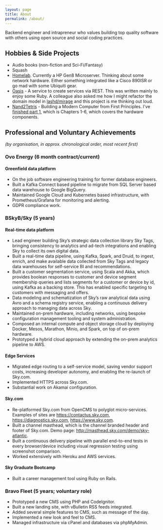 ```yaml
---
layout: page
title: About
permalink: /about/
---
```


Backend engineer and intrapreneur who values building top quality software with others using open source and social coding practices.

Hobbies & Side Projects
-----------------------

* Audio books (non-fiction and Sci-Fi/Fantasy)
* Squash
* [Homelab](https://www.reddit.com/r/homelab/). Currently a HP Gen8 Microserver.
  Thinking about some network hardware. Either something integrated like a Cisco
  890ISR or go mad with some Ubiquiti gear.
* [Oasis](https://github.com/robertmackenzie/oasis) - A service to create services via REST. This was written mainly to enjoy some Ruby. A colleague also asked me how I might refactor the domain model in [lashd/mirage](https://github.com/lashd/mirage) and this project is me thinking out loud.
* [Nand2Tetris](http://www.nand2tetris.org/) - Building a Modern Computer from First Principles. I've [finished part 1](https://github.com/robertmackenzie/nand2tetris), which is Chapters 1-6, which covers the hardware components.

Professional and Voluntary Achievements
---------------------------------------
*(by organisation, in approx. chronological order, most recent first)*

### Ovo Energy (6 month contract/current)

#### Greenfield data platform

* On the job software engineering training for former database engineers.
* Built a Kafka Connect based pipeline to migrate from SQL Server based data warehouse to Google BigQuery.
* Maintained Google Cloud and Kubernetes based infrastructure, with Prometheus/Grafana for monitoring and alerting.
* GDPR compliance work.

### BSkyB/Sky (5 years)

#### Real-time data platform

* Lead engineer building Sky’s strategic data collection library Sky Tags, bringing consistency to analytics and ad-tech integrations and enabling Sky to collect its own digital data.
* Built a real-time data pipeline, using Kafka, Spark, and Druid, to ingest, enrich, and make available data collected from Sky Tags and legacy data warehouses for self-service BI and recommendations.
* Built a customer segmentation service, using Scala and Akka, which provides boolean responses to customer and device segment membership queries and lists segments for a customer or device by id, using Kafka as a backing store. This has enabled specific targeting to customers with messaging and offers.
* Data modeling and schematization of Sky’s raw analytical data using Avro and a schema registry service, enabling a continuous delivery approach to managing data across Sky.
* Maintained on-prem hardware, including networks, using bespoke configuration management tooling and system administration.
* Composed an internal compute and object storage cloud by deploying Docker, Mesos, Marathon, Minio, and Spark, on top of on-prem hardware.
* Prototyped a hybrid cloud approach by extending the on-prem analytics pipeline to AWS.

#### Edge Services

* Migrated edge routing to a self-service model, saving vendor support costs, increasing developer autonomy, and enabling the re-launch of Sky.com.
* Implemented HTTPS across Sky.com.
* Substantial work on Akamai configuration.

#### Sky.com

* Re-platformed Sky.com from OpenCMS to polyglot micro-services. Examples of sites are https://contactus.sky.com, https://diagnostics.sky.com, https://www.sky.com.
* Built a channel masthead, which is the channel branded header and footer of Sky.com. Demo page: http://masthead.sky.com/demo/sky-atlantic.
* Built a continuous delivery pipeline with parallel end-to-end tests in every browser/device including visual regression testing using screenshot comparison.
* Worked extensively with Heroku and AWS services.

#### Sky Graduate Bootcamp

* Built a career management tool using Ruby on Rails.

### Bravo Fleet (5 years; voluntary role)

* Prototyped a new CMS using PHP and CodeIgnitor.
* Built a new landing site, with vBulletin RSS feeds integrated.
* Added several simple features to CMS, such as message of the day.
* Implemented a new look and feel to CMS.
* Managed infrastructure via cPanel and databases via phpMyAdmin.
